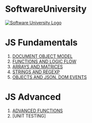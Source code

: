 # SoftwareUniversity

[![Software University Logo](https://goo.gl/KYm0Tz)](https://softuni.bg)


# JS Fundamentals
1. [DOCUMENT OBJECT MODEL](http://tinyurl.com/yahoqsqu)
2. [FUNCTIONS AND LOGIC FLOW](http://tinyurl.com/ychlfjev)
3. [ARRAYS AND MATRICES](http://tinyurl.com/y776qu4h)
4. [STRINGS AND REGEXP](http://tinyurl.com/y733hlht)
5. [OBJECTS AND JSON. DOM EVENTS](http://tinyurl.com/y6w6el3f)


# JS Advanced
1. [ADVANCED FUNCTIONS](http://tinyurl.com/yymtldfs)
2. [UNIT TESTING]



